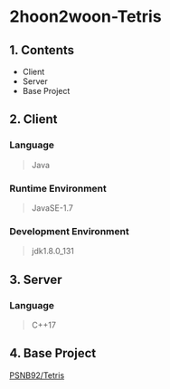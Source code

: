 # 2hoon2woon-Tetris


## 1. Contents
* Client
* Server
* Base Project

## 2. Client
### Language
> Java
### Runtime Environment
> JavaSE-1.7
### Development Environment
> jdk1.8.0_131

## 3. Server
### Language
> C++17

## 4. Base Project
[PSNB92/Tetris](https://github.com/PSNB92/Tetris)

